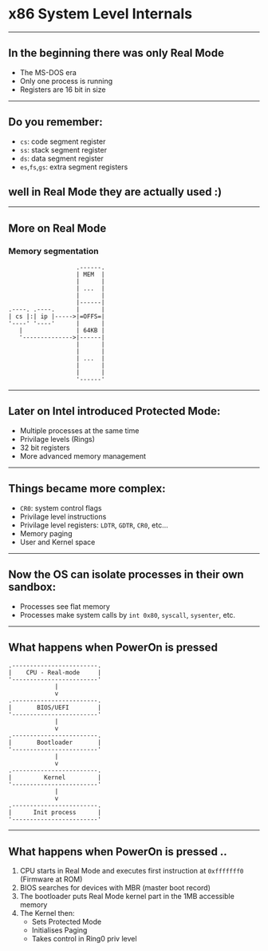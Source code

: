 # x86 System Level Internals

---

## In the beginning there was only Real Mode

* The MS-DOS era
* Only one process is running
* Registers are 16 bit in size

---

## Do you remember:

* `cs`: code segment register
* `ss`: stack segment register
* `ds`: data segment register
* `es`,`fs`,`gs`: extra segment registers 
## well in Real Mode they are actually used :)

---

## More on Real Mode

### Memory segmentation

```
                   .------.
                   | MEM  |
                   |      |
                   | ...  |
                   |      |
                   |------|
.----. .----.      |      |
| cs |:| ip |----->|=OFFS=|
'----' '----'      |      |
   |               | 64KB |
   '-------------->|------|
                   |      |
                   |      |
                   | ...  |
                   |      |
                   |      |
                   '------'
```

---

## Later on Intel introduced Protected Mode:

* Multiple processes at the same time
* Privilage levels (Rings)
* 32 bit registers
* More advanced memory management

---

## Things became more complex:

* `CR0`: system control flags
* Privilage level instructions
* Privilage level registers: `LDTR`, `GDTR`, `CR0`, etc...
* Memory paging
* User and Kernel space

---

## Now the OS can isolate processes in their own sandbox:

* Processes see flat memory
* Processes make system calls by `int 0x80`, `syscall`, `sysenter`, etc.

---

## What happens when PowerOn is pressed

```
.------------------------.
|    CPU - Real-mode     |
'------------------------'
             |
             v
.------------------------.
|       BIOS/UEFI        |
'------------------------'
             |
             v
.------------------------.
|       Bootloader       |
'------------------------'
             |
             v
.------------------------.
|         Kernel         |
'------------------------'
             |
             v
.------------------------.
|      Init process      |
'------------------------'
```

---

## What happens when PowerOn is pressed ..

1. CPU starts in Real Mode and executes first instruction at `0xfffffff0` (Firmware at ROM)
2. BIOS searches for devices with MBR (master boot record)
3. The bootloader puts Real Mode kernel part in the 1MB accessible memory
4. The Kernel then:
	* Sets Protected Mode
	* Initialises Paging
	* Takes control in Ring0 priv level
